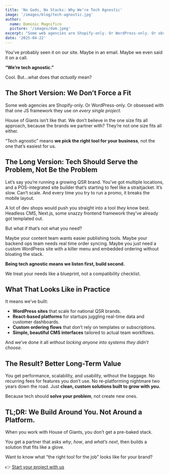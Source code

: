 ```yaml
---
title: 'No Gods, No Stacks: Why We’re Tech Agnostic'
image: '/images/blog/tech-agnostic.jpg'
author:
  name: Dominic Magnifico
  picture: '/images/dom.jpeg'
excerpt: "Some web agencies are Shopify-only. Or WordPress-only. Or obsessed with that one JS framework they use on *every single project.* House of Giants isn't like that. We don't believe in the one size fits all approach, because the brands we partner with? They're not one size fits all either."
date: '2025-04-22'
---
```


You’ve probably seen it on our site. Maybe in an email. Maybe we even said it on a call.

**“We’re tech agnostic.”**

Cool. But…what does that _actually_ mean?

## The Short Version: We Don’t Force a Fit

Some web agencies are Shopify-only. Or WordPress-only. Or obsessed with that one JS framework they use on _every single project._

House of Giants isn’t like that. We don’t believe in the one size fits all approach, because the brands we partner with? They’re not one size fits all either.

“Tech agnostic” means **we pick the right tool for your business**, not the one that’s easiest for us.

## The Long Version: Tech Should Serve the Problem, Not Be the Problem

Let’s say you’re running a growing QSR brand. You’ve got multiple locations, and a POS-integrated site builder that’s starting to feel like a straitjacket. It’s slow. Can’t scale. And every time you try to run a promo, it breaks the mobile layout.

A lot of dev shops would push you straight into a tool _they_ know best. Headless CMS, Next.js, some snazzy frontend framework they’ve already got templated out.

But what if that’s not what you need?

Maybe your content team wants easier publishing tools. Maybe your backend ops team needs real time order syncing. Maybe you just need a custom WordPress site with a killer menu and embedded ordering without bloating the stack.

**Being tech agnostic means we listen first, build second.**

We treat your needs like a blueprint, not a compatibility checklist.

##

## What That Looks Like in Practice

It means we’ve built:

- **WordPress sites** that scale for national QSR brands.
- **React-based platforms** for startups juggling real-time data and customer dashboards.
- **Custom ordering flows** that don’t rely on templates or subscriptions.
- **Simple, beautiful CMS interfaces** tailored to actual team workflows.

And we’ve done it all _without locking anyone into systems they didn’t choose._

## The Result? Better Long-Term Value

You get performance, scalability, and usability, without the baggage. No recurring fees for features you don’t use. No re-platforming nightmare two years down the road. Just **clean, custom solutions built to grow with you.**

Because tech should **solve your problem**, not create new ones.

## TL;DR: We Build Around You. Not Around a Platform.

When you work with House of Giants, you don’t get a pre-baked stack.

You get a partner that asks _why_, _how_, and _what’s next_, then builds a solution that fits like a glove.

Want to know what “the right tool for the job” looks like for your brand?

👉 [Start your project with us](https://houseofgiants.com/contact)
